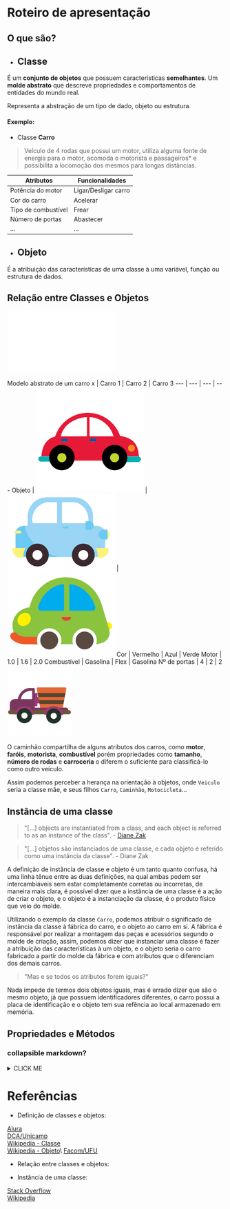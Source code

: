 # Roteiro de apresentação

## O que são?
- ## Classe
É um **conjunto de objetos** que possuem características **semelhantes**.
Um **molde abstrato** que descreve propriedades e comportamentos de entidades do mundo real.

Representa a abstração de um tipo de dado, objeto ou estrutura.

#### Exemplo:
- Classe **Carro**
> Veículo de 4 rodas que possui um motor, utiliza alguma fonte de
> energia para o motor, acomoda o motorista e passageiros* e possibilita
> a locomoção dos mesmos para longas distâncias.

**Atributos**       | **Funcionalidades**
---                 | ---
Potência do motor	| Ligar/Desligar carro
Cor do carro 		| Acelerar
Tipo de combustível	| Frear
Número de portas    | Abastecer
...                 | ...


- ## Objeto

É a atribuição das características de uma classe à uma variável, função ou estrutura de dados.


## Relação entre Classes e Objetos

<img src="https://github.com/marlonangeli/pesquisa_poo-classes_e_objetos/blob/main/imagens/class-carro.png" width=250x>

Modelo abstrato de um carro
x | Carro 1 | Carro 2 | Carro 3
--- | --- | --- | ---
Objeto | <img src="https://github.com/marlonangeli/pesquisa_poo-classes_e_objetos/blob/main/imagens/carro_vermelho.png" width=250x> | <img src="https://github.com/marlonangeli/pesquisa_poo-classes_e_objetos/blob/main/imagens/carro_azul.png" width=250x> | <img src="https://github.com/marlonangeli/pesquisa_poo-classes_e_objetos/blob/main/imagens/carro_verde.png" width=250x>
Cor | Vermelho | Azul | Verde
Motor | 1.0 | 1.6 | 2.0
Combustível | Gasolina | Flex | Gasolina
Nº de portas | 4 | 2 | 2


<img src="https://github.com/marlonangeli/pesquisa_poo-classes_e_objetos/blob/main/imagens/caminhao.png" width=150x>

O caminhão compartilha de alguns atributos dos carros, como **motor**, **faróis**, **motorista**, **combustível** porém propriedades como **tamanho**, **número de rodas** e **carroceria** o diferem o suficiente para classificá-lo como outro veículo.

Assim podemos perceber a herança na orientação à objetos, onde `Veiculo` seria a classe mãe, e seus filhos `Carro`, `Caminhão`, `Motocicleta`...

## Instância de uma classe

>"[...] objects are instantiated from a class, and each object is referred to as an instance of the class". - [Diane Zak](https://books.google.com.br/books?id=o_q5BwAAQBAJ&pg=PA552&dq=OOP%20instance%20terminology&hl=pt-BR&sa=X&redir_esc=y#v=onepage&q=OOP%20instance%20terminology&f=false)

>"[...] objetos são instanciados de uma classe, e cada objeto é referido como uma instância da classe". - Diane Zak

A definição de instância de classe e objeto é um tanto quanto confusa, há uma linha tênue entre as duas definições, na qual ambas podem ser intercambiáveis sem estar completamente corretas ou incorretas, de maneira mais clara, é possível dizer que a instância de uma classe é a ação de criar o objeto, e o objeto é a instanciação da classe, é o produto físico que veio do molde.

Utilizando o exemplo da classe `Carro`, podemos atribuir o significado de instância da classe à fábrica do carro, e o objeto ao carro em si. A fábrica é responsável por realizar a montagem das peças e acessórios segundo o molde de criação, assim, podemos dizer que instanciar uma classe é fazer a atribuição das características à um objeto, e o objeto seria o carro fabricado a partir do molde da fábrica e com atributos que o diferenciam dos demais carros.

> "Mas e se todos os atributos forem iguais?"

Nada impede de termos dois objetos iguais, mas é errado dizer que são o mesmo objeto, já que possuem identificadores diferentes, o carro possui a placa de identificação e o objeto tem sua refência ao local armazenado em memória.

## Propriedades e Métodos


### collapsible markdown?
<details><summary>CLICK ME</summary>
<p>

#### Conteúdo
`print("hello")`
</p>
</details>










# Referências
- Definição de classes e objetos:

[Alura](https://www.alura.com.br/artigos/poo-programacao-orientada-a-objetos?gclid=Cj0KCQjw8vqGBhC_ARIsADMSd1DKHbAbBqeFu9Imi7Rl_vl6o8CZKuDUyvs9L8iyFZ_naxn91V52FUkaAnmcEALw_wcB)\
[DCA/Unicamp](https://www.dca.fee.unicamp.br/cursos/PooJava/classes/conceito.html)\
[Wikipedia - Classe](https://pt.wikipedia.org/wiki/Classe_(programa%C3%A7%C3%A3o))\
[Wikipedia - Objeto](https://pt.wikipedia.org/wiki/Objeto_(ci%C3%AAncia_da_computa%C3%A7%C3%A3o))\
[Facom/UFU](http://www.facom.ufu.br/~elaine/disc/POO/Aula3-POO-ConceitosBasicos.pdf)

- Relação entre classes e objetos:

- Instância de uma classe:

[Stack Overflow](https://pt.stackoverflow.com/questions/192233/diferen%C3%A7a-entre-objeto-e-inst%C3%A2ncia)\
[Wikipedia](https://pt.wikipedia.org/wiki/Inst%C3%A2ncia_(ci%C3%AAncia_da_computa%C3%A7%C3%A3o))



<!--stackedit_data:
eyJoaXN0b3J5IjpbMjE5NjY1MTE3XX0=
-->